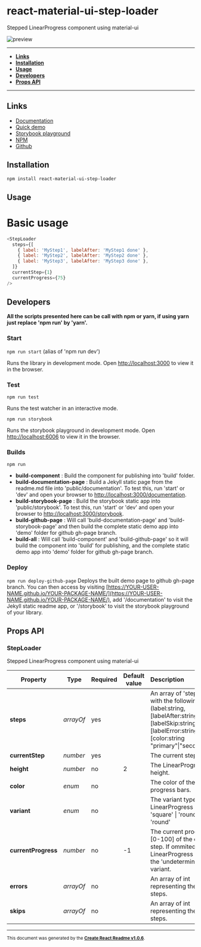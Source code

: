 # react-material-ui-step-loader

Stepped LinearProgress component using material-ui

![preview](https://repository-images.githubusercontent.com/266265119/6464b280-9cc6-11ea-8456-060424de1fa2)

-----

- **[Links](#links)**
- **[Installation](#install)**
- **[Usage](#usage)**
- **[Developers](#dev)**
- **[Props API](#propsapi)**

-----

<a name="links"></a>
## Links

- [Documentation](https://kevincastejon.github.io/react-material-ui-step-loader/documentation)
- [Quick demo](https://kevincastejon.github.io/react-material-ui-step-loader/)
- [Storybook playground](https://kevincastejon.github.io/react-material-ui-step-loader/storybook)
- [NPM](https://www.npmjs.com/package/react-material-ui-step-loader)
- [Github](https://github.com/kevincastejon/react-material-ui-step-loader)

<a name="install"></a>
## Installation

```bash
npm install react-material-ui-step-loader
```

<a name="usage"></a>
## Usage

# Basic usage
```js
<StepLoader
  steps={[
    { label: 'MyStep1', labelAfter: 'MyStep1 done' },
    { label: 'MyStep2', labelAfter: 'MyStep2 done' },
    { label: 'MyStep3', labelAfter: 'MyStep3 done' },
  ]}
  currentStep={1}
  currentProgress={75}
/>
```


<a name="dev"></a>
## Developers

**All the scripts presented here can be call with npm or yarn, if using yarn just replace 'npm run' by 'yarn'.**

### Start
`npm run start`
(alias of 'npm run dev')

Runs the library in development mode. Open [http://localhost:3000](http://localhost:3000) to view it in the browser.

### Test
`npm run test`

Runs the test watcher in an interactive mode.

`npm run storybook`

Runs the storybook playground in development mode. Open [http://localhost:6006](http://localhost:6006) to view it in the browser.

### Builds
`npm run `
  - **build-component** : Build the component for publishing into 'build' folder.
  - **build-documentation-page** : Build a Jekyll static page from the readme.md file into 'public/documentation'. To test this, run 'start' or 'dev' and open your browser to [http://localhost:3000/documentation](http://localhost:3000/documentation).
  - **build-storybook-page** : Build the storybook static app into 'public/storybook'. To test this, run 'start' or 'dev' and open your browser to [http://localhost:3000/storybook](http://localhost:3000/storybook).
  - **build-github-page** : Will call 'build-documentation-page' and 'build-storybook-page' and then build the complete static demo app into 'demo' folder for github gh-page branch.
  - **build-all** : Will call 'build-component' and 'build-github-page' so it will build the component into 'build' for publishing, and the complete static demo app into 'demo' folder for github gh-page branch.

### Deploy
`npm run deploy-github-page`
Deploys the built demo page to github gh-page branch. You can then access by visiting [https://YOUR-USER-NAME.github.io/YOUR-PACKAGE-NAME/](https://YOUR-USER-NAME.github.io/YOUR-PACKAGE-NAME/), add '/documentation' to visit the Jekyll static readme app, or '/storybook' to visit the storybook playground of your library.


<a name="propsapi"></a>
## Props API


### StepLoader

Stepped LinearProgress component using material-ui   




| Property | Type | Required | Default value | Description |
|-----|-----|-----|-----|:-----|
|**steps**|*arrayOf*|yes||An array of 'step' object with the following shape (label:string, [labelAfter:string],[labelSkip:string],[labelError:string],[color:string "primary"\|"secondary"]).|
|**currentStep**|*number*|yes||The current step.|
|**height**|*number*|no|2|The LinearProgress height.|
|**color**|*enum*|no|<See the source code>|The color of the progress bars.|
|**variant**|*enum*|no||The variant type for the LinearProgress outline. 'square' \| 'rounded' \| 'round'|
|**currentProgress**|*number*|no|-1|The current progress [0-100] of the current step. If ommited the LinearProgress will use the 'undeterminate' variant.|
|**errors**|*arrayOf*|no|<See the source code>|An array of int representing the failed steps.|
|**skips**|*arrayOf*|no|<See the source code>|An array of int representing the skipped steps.|

-----

<sub>This document was generated by the <a href="https://github.com/kevincastejon/create-react-readme" target="_blank">**Create React Readme v1.0.6**</a>.</sub>
